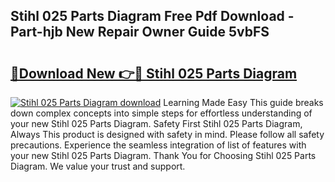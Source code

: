 ## Stihl 025 Parts Diagram Free Pdf Download - Part-hjb New Repair Owner Guide 5vbFS

# <h2><a href="http://dfmzdj.blite.top/?on=Stihl+025+Parts+Diagram">🔗Download New 👉🔴 Stihl 025 Parts Diagram</a></h2>

[![Stihl 025 Parts Diagram download](https://i.imgur.com/lujVjoI.png)](http://dfmzdj.blite.top/?on=Stihl+025+Parts+Diagram)
Learning Made Easy This guide breaks down complex concepts into simple steps for effortless understanding of your new Stihl 025 Parts Diagram. Safety First Stihl 025 Parts Diagram, Always This product is designed with safety in mind. Please follow all safety precautions. Experience the seamless integration of list of features with your new Stihl 025 Parts Diagram. Thank You for Choosing Stihl 025 Parts Diagram. We value your trust and support.
